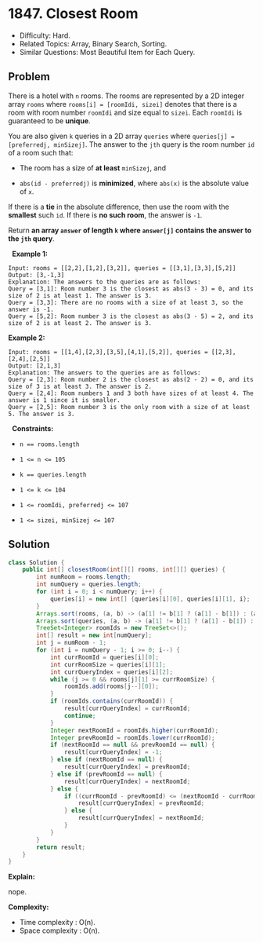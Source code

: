 # 1847. Closest Room

- Difficulty: Hard.
- Related Topics: Array, Binary Search, Sorting.
- Similar Questions: Most Beautiful Item for Each Query.

## Problem

There is a hotel with ```n``` rooms. The rooms are represented by a 2D integer array ```rooms``` where ```rooms[i] = [roomIdi, sizei]``` denotes that there is a room with room number ```roomIdi``` and size equal to ```sizei```. Each ```roomIdi``` is guaranteed to be **unique**.

You are also given ```k``` queries in a 2D array ```queries``` where ```queries[j] = [preferredj, minSizej]```. The answer to the ```jth``` query is the room number ```id``` of a room such that:


	
- The room has a size of **at least** ```minSizej```, and
	
- ```abs(id - preferredj)``` is **minimized**, where ```abs(x)``` is the absolute value of ```x```.


If there is a **tie** in the absolute difference, then use the room with the **smallest** such ```id```. If there is **no such room**, the answer is ```-1```.

Return **an array **```answer```** of length **```k```** where **```answer[j]```** contains the answer to the **```jth```** query**.

 
**Example 1:**

```
Input: rooms = [[2,2],[1,2],[3,2]], queries = [[3,1],[3,3],[5,2]]
Output: [3,-1,3]
Explanation: The answers to the queries are as follows:
Query = [3,1]: Room number 3 is the closest as abs(3 - 3) = 0, and its size of 2 is at least 1. The answer is 3.
Query = [3,3]: There are no rooms with a size of at least 3, so the answer is -1.
Query = [5,2]: Room number 3 is the closest as abs(3 - 5) = 2, and its size of 2 is at least 2. The answer is 3.
```

**Example 2:**

```
Input: rooms = [[1,4],[2,3],[3,5],[4,1],[5,2]], queries = [[2,3],[2,4],[2,5]]
Output: [2,1,3]
Explanation: The answers to the queries are as follows:
Query = [2,3]: Room number 2 is the closest as abs(2 - 2) = 0, and its size of 3 is at least 3. The answer is 2.
Query = [2,4]: Room numbers 1 and 3 both have sizes of at least 4. The answer is 1 since it is smaller.
Query = [2,5]: Room number 3 is the only room with a size of at least 5. The answer is 3.
```

 
**Constraints:**


	
- ```n == rooms.length```
	
- ```1 <= n <= 105```
	
- ```k == queries.length```
	
- ```1 <= k <= 104```
	
- ```1 <= roomIdi, preferredj <= 107```
	
- ```1 <= sizei, minSizej <= 107```



## Solution

```java
class Solution {
    public int[] closestRoom(int[][] rooms, int[][] queries) {
        int numRoom = rooms.length;
        int numQuery = queries.length;
        for (int i = 0; i < numQuery; i++) {
            queries[i] = new int[] {queries[i][0], queries[i][1], i};
        }
        Arrays.sort(rooms, (a, b) -> (a[1] != b[1] ? (a[1] - b[1]) : (a[0] - b[0])));
        Arrays.sort(queries, (a, b) -> (a[1] != b[1] ? (a[1] - b[1]) : (a[0] - b[0])));
        TreeSet<Integer> roomIds = new TreeSet<>();
        int[] result = new int[numQuery];
        int j = numRoom - 1;
        for (int i = numQuery - 1; i >= 0; i--) {
            int currRoomId = queries[i][0];
            int currRoomSize = queries[i][1];
            int currQueryIndex = queries[i][2];
            while (j >= 0 && rooms[j][1] >= currRoomSize) {
                roomIds.add(rooms[j--][0]);
            }
            if (roomIds.contains(currRoomId)) {
                result[currQueryIndex] = currRoomId;
                continue;
            }
            Integer nextRoomId = roomIds.higher(currRoomId);
            Integer prevRoomId = roomIds.lower(currRoomId);
            if (nextRoomId == null && prevRoomId == null) {
                result[currQueryIndex] = -1;
            } else if (nextRoomId == null) {
                result[currQueryIndex] = prevRoomId;
            } else if (prevRoomId == null) {
                result[currQueryIndex] = nextRoomId;
            } else {
                if ((currRoomId - prevRoomId) <= (nextRoomId - currRoomId)) {
                    result[currQueryIndex] = prevRoomId;
                } else {
                    result[currQueryIndex] = nextRoomId;
                }
            }
        }
        return result;
    }
}
```

**Explain:**

nope.

**Complexity:**

* Time complexity : O(n).
* Space complexity : O(n).
